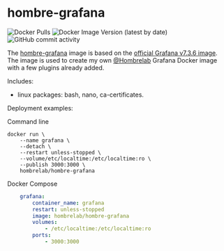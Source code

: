 # hombre-grafana
![Docker Pulls](https://img.shields.io/docker/pulls/hombrelab/hombre-grafana) ![Docker Image Version (latest by date)](https://img.shields.io/docker/v/hombrelab/hombre-grafana) ![GitHub commit activity](https://img.shields.io/github/last-commit/hombrelab/hombre-grafana)

The [hombre-grafana](https://hub.docker.com/repository/docker/hombrelab/hombre-grafana) image is based on the [official Grafana v7.3.6 image](https://hub.docker.com/r/grafana/grafana).  
The image is used to create my own [@Hombrelab](me@hombrelab.com) Grafana Docker image with a few plugins already added.  

Includes:
- linux packages: bash, nano, ca-certificates. 

Deployment examples:

Command line
```shell script
docker run \
    --name grafana \
    --detach \
    --restart unless-stopped \
    --volume/etc/localtime:/etc/localtime:ro \
    --publish 3000:3000 \
    hombrelab/hombre-grafana
```
Docker Compose
```yaml
    grafana:
        container_name: grafana
        restart: unless-stopped
        image: hombrelab/hombre-grafana
        volumes:
            - /etc/localtime:/etc/localtime:ro
        ports:
            - 3000:3000
```